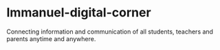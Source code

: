 # Immanuel-digital-corner
Connecting information and communication of all students, teachers and parents anytime and anywhere.
